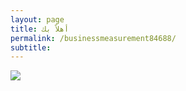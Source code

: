 ```yaml
---
layout: page
title: أهلاً بك
permalink: /businessmeasurement84688/
subtitle: ‎‎‎‎
---
```


<html>
<head>
   <link rel="shortcut icon" type="image/png" href="favicon.png">

</head>
<body>
  <img src="https://i.ibb.co/bHVdm7p/mkyas2.png" />
</body>


</html>
  
